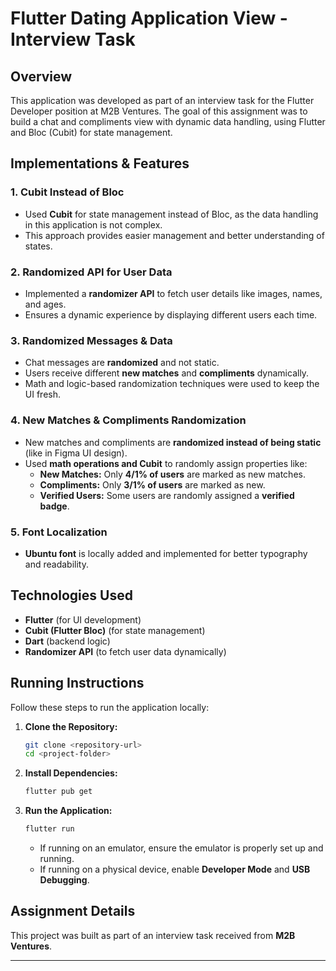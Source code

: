 # Flutter Dating Application View - Interview Task

## Overview

This application was developed as part of an interview task for the Flutter Developer position at M2B Ventures. The goal of this assignment was to build a chat and compliments view with dynamic data handling, using Flutter and Bloc (Cubit) for state management.

## Implementations & Features

### 1. **Cubit Instead of Bloc**

- Used **Cubit** for state management instead of Bloc, as the data handling in this application is not complex.
- This approach provides easier management and better understanding of states.

### 2. **Randomized API for User Data**

- Implemented a **randomizer API** to fetch user details like images, names, and ages.
- Ensures a dynamic experience by displaying different users each time.

### 3. **Randomized Messages & Data**

- Chat messages are **randomized** and not static.
- Users receive different **new matches** and **compliments** dynamically.
- Math and logic-based randomization techniques were used to keep the UI fresh.

### 4. **New Matches & Compliments Randomization**

- New matches and compliments are **randomized instead of being static** (like in Figma UI design).
- Used **math operations and Cubit** to randomly assign properties like:
  - **New Matches:** Only **4/1% of users** are marked as new matches.
  - **Compliments:** Only **3/1% of users** are marked as new.
  - **Verified Users:** Some users are randomly assigned a **verified badge**.

### 5. **Font Localization**

- **Ubuntu font** is locally added and implemented for better typography and readability.

## Technologies Used

- **Flutter** (for UI development)
- **Cubit (Flutter Bloc)** (for state management)
- **Dart** (backend logic)
- **Randomizer API** (to fetch user data dynamically)

## Running Instructions

Follow these steps to run the application locally:

1. **Clone the Repository:**
   ```sh
   git clone <repository-url>
   cd <project-folder>
   ```

2. **Install Dependencies:**
   ```sh
   flutter pub get
   ```

3. **Run the Application:**
   ```sh
   flutter run
   ```

   - If running on an emulator, ensure the emulator is properly set up and running.
   - If running on a physical device, enable **Developer Mode** and **USB Debugging**.


## Assignment Details

This project was built as part of an interview task received from **M2B Ventures**.&#x20;

---

